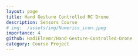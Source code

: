 ```yaml
---
layout: page
title: Hand Gesture Controlled RC Drone
description: Sensors Course
# img:  /assets/img/Numerics_icon.jpeg
importance: 4
github: HadiElnemr/Hand-Gesture-Controlled-Drone
category: Course Project
---
```

